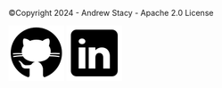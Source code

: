 &copy;Copyright 2024 - Andrew Stacy - Apache 2.0 License

[![github icon](/images/github-icon.svg)](https://github.com/AJStacy/adze)
[![linkedin icon](/images/linkedin-icon.svg)](https://www.linkedin.com/in/ajstacy/)
